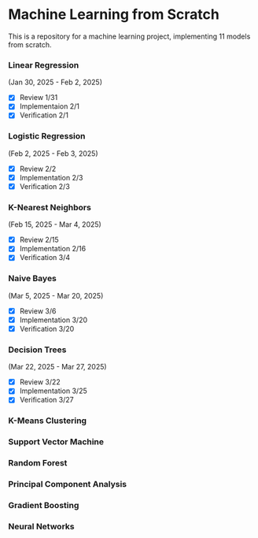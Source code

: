 # Machine Learning from Scratch
This is a repository for a machine learning project, implementing 11 models from scratch.

### Linear Regression
(Jan 30, 2025 - Feb 2, 2025)
- [x] Review 1/31
- [x] Implementaion 2/1
- [x] Verification 2/1

### Logistic Regression
(Feb 2, 2025 - Feb 3, 2025)
- [x] Review 2/2
- [x] Implementation 2/3
- [x] Verification 2/3

### K-Nearest Neighbors
(Feb 15, 2025 - Mar 4, 2025)
- [x] Review 2/15
- [x] Implementation 2/16
- [x] Verification 3/4

### Naive Bayes
(Mar 5, 2025 - Mar 20, 2025)
- [x] Review 3/6
- [x] Implementation 3/20
- [x] Verification 3/20

### Decision Trees
(Mar 22, 2025 - Mar 27, 2025)
- [x] Review 3/22
- [x] Implementation 3/25
- [x] Verification 3/27

### K-Means Clustering

### Support Vector Machine

### Random Forest

### Principal Component Analysis

### Gradient Boosting

### Neural Networks
